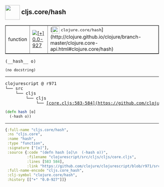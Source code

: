 ## <img width="48px" valign="middle" src="http://i.imgur.com/Hi20huC.png"> cljs.core/hash

 <table border="1">
<tr>
<td>function</td>
<td><a href="https://github.com/cljsinfo/api-refs/tree/0.0-927"><img valign="middle" alt="[+] 0.0-927" src="https://img.shields.io/badge/+-0.0--927-lightgrey.svg"></a> </td>
<td>
[<img height="24px" valign="middle" src="http://i.imgur.com/1GjPKvB.png"> <samp>clojure.core/hash</samp>](http://clojure.github.io/clojure/branch-master/clojure.core-api.html#clojure.core/hash)
</td>
</tr>
</table>

 <samp>
(__hash__ o)<br>
</samp>

```
(no docstring)
```

---

 <pre>
clojurescript @ r971
└── src
    └── cljs
        └── cljs
            └── <ins>[core.cljs:583-584](https://github.com/clojure/clojurescript/blob/r971/src/cljs/cljs/core.cljs#L583-L584)</ins>
</pre>

```clj
(defn hash [o]
  (-hash o))
```


---

```clj
{:full-name "cljs.core/hash",
 :ns "cljs.core",
 :name "hash",
 :type "function",
 :signature ["[o]"],
 :source {:code "(defn hash [o]\n  (-hash o))",
          :filename "clojurescript/src/cljs/cljs/core.cljs",
          :lines [583 584],
          :link "https://github.com/clojure/clojurescript/blob/r971/src/cljs/cljs/core.cljs#L583-L584"},
 :full-name-encode "cljs.core_hash",
 :clj-symbol "clojure.core/hash",
 :history [["+" "0.0-927"]]}

```
